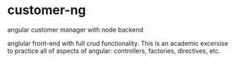 customer-ng
===========

angular customer manager with node backend


anglular front-end with full crud functionality.  This is an academic excersise to practice all of aspects of angular: controllers, factories, directives, etc.
